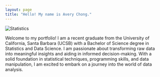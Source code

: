 ```yaml
---
layout: page
title: "Hello! My name is Avery Chong."
---
```


![Statistics](https://img.freepik.com/premium-photo/business-data-financial-figures-visualiser-graphic_31965-22514.jpg)

Welcome to my portfolio! I am a recent graduate from the University of California, Santa Barbara (UCSB) with a Bachelor of Science degree in Statistics and Data Science. I am passionate about transforming raw data into meaningful insights and aiding in informed decision-making. With a solid foundation in statistical techniques, programming skills, and data manipulation, I am excited to embark on a journey into the world of data analysis.
